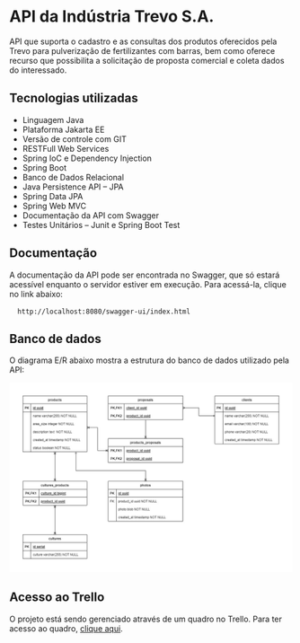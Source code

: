 # API da Indústria Trevo S.A.

API que suporta o cadastro e as consultas dos produtos oferecidos pela Trevo para pulverização de fertilizantes com barras, 
bem como oferece recurso que possibilita a solicitação de proposta comercial e coleta dados do interessado.

## Tecnologias utilizadas

- Linguagem Java
- Plataforma Jakarta EE
- Versão de controle com GIT
- RESTFull Web Services
- Spring IoC e Dependency Injection
- Spring Boot
- Banco de Dados Relacional
- Java Persistence API – JPA
- Spring Data JPA
- Spring Web MVC
- Documentação da API com Swagger
- Testes Unitários – Junit e Spring Boot Test

## Documentação

A documentação da API pode ser encontrada no Swagger, que só estará acessível enquanto o servidor estiver em execução. 
Para acessá-la, clique no link abaixo:

```
  http://localhost:8080/swagger-ui/index.html
```

## Banco de dados

O diagrama E/R abaixo mostra a estrutura do banco de dados utilizado pela API:

![Diagrama E/R da base de dados](https://github.com/FilipeEvan/clover-industry/blob/master/clover_industry_diagram.jpg)

## Acesso ao Trello

O projeto está sendo gerenciado através de um quadro no Trello. Para ter acesso ao quadro, [clique aqui](https://trello.com/b/bOM9ErmT/clover-industry-authorization-api).

